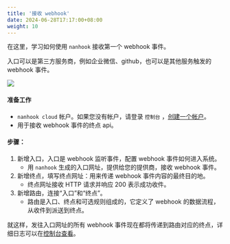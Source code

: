 ```yaml
---
title: '接收 webhook'
date: 2024-06-28T17:17:00+08:00
weight: 10
---
```


在这里，学习如何使用 `nanhook` 接收第一个 webhook 事件。

入口可以是第三方服务商，例如企业微信、github，也可以是其他服务触发的 webhook 事件。

![](/docs/quickstarts/receive_webhook.png)

#### 准备工作

* `nanhook cloud` 帐户。如果您没有帐户，请登录 `控制台` ，[创建一个帐户](https://dashboard.nanhook.com/login)。
* 用于接收 webhook 事件的终点 api。

#### 步骤：

1. 新增入口，入口是 webhook 监听事件，配置 webhook 事件如何进入系统。
    * 用 `nanhook` 生成的入口网址，提供给您的提供商，接收 webhook 事件。
1. 新增终点，填写终点网址：用来传递 webhook 事件内容的最终目的地。
    * 终点网址接收 HTTP 请求并响应 200 表示成功收件。
1. 新增路由，连接“入口”和“终点”。
    * 路由是入口、终点和可选规则组成的，它定义了 webhook 的数据流程，从收件到派送到终点。

就这样，发往入口网址的所有 webhook 事件现在都将传递到路由对应的终点，详细日志可以在[控制台查看](https://dashboard.nanhook.com/observability/requests)。